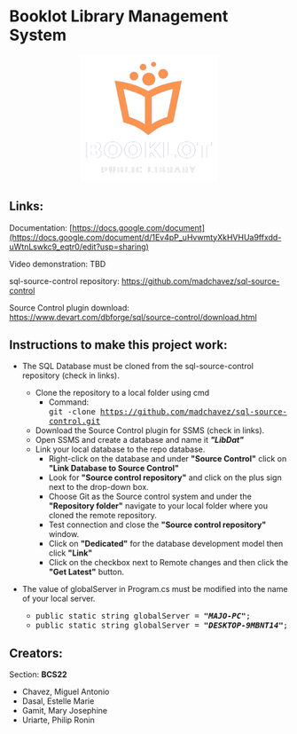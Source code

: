 # Booklot Library Management System

<p align="center">
  <a href="https://github.com/PhilipU13/Library-Management-System">
    <img src="LibraryManagementSystem/Resources/final-logo.png" width="250" alt="Booklot Library logo">
  </a>
</p>

## Links:

Documentation: [https://docs.google.com/document](https://docs.google.com/document/d/1Ev4pP_uHvwmtyXkHVHUa9ffxdd-uWtnLswkc9_eqtr0/edit?usp=sharing)

Video demonstration: TBD

sql-source-control repository: https://github.com/madchavez/sql-source-control

Source Control plugin download: https://www.devart.com/dbforge/sql/source-control/download.html

## Instructions to make this project work: 

* The SQL Database must be cloned from the sql-source-control repository (check in links).
  * Clone the repository to a local folder using cmd
    * Command: </br> <kbd>git -clone https://github.com/madchavez/sql-source-control.git</kbd>
  * Download the Source Control plugin for SSMS (check in links).
  * Open SSMS and create a database and name it ***"LibDat"***
  * Link your local database to the repo database.
    * Right-click on the database and under **"Source Control"** click on **"Link Database to Source Control"**
    * Look for **"Source control repository"** and click on the plus sign next to the drop-down box.
    * Choose Git as the Source control system and under the **"Repository folder"** navigate to your local folder where you cloned the remote repository. 
    * Test connection and close the **"Source control repository"** window.
    * Click on **"Dedicated"** for the database development model then click **"Link"**
    * Click on the checkbox next to Remote changes and then click the **"Get Latest"** button.
  
* The value of globalServer in Program.cs must be modified into the name of your local server.
  * <kbd>public static string globalServer = ***"MAJO-PC"***;</kbd>
  * <kbd>public static string globalServer = ***"DESKTOP-9MBNT14"***;</kbd>
 
## Creators:

Section: **BCS22**
  * Chavez, Miguel Antonio
  * Dasal, Estelle Marie
  * Gamit, Mary Josephine
  * Uriarte, Philip Ronin
